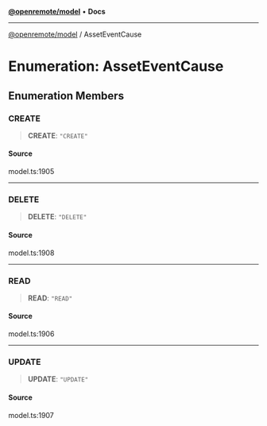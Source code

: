 [**@openremote/model**](../README.md) • **Docs**

***

[@openremote/model](../globals.md) / AssetEventCause

# Enumeration: AssetEventCause

## Enumeration Members

### CREATE

> **CREATE**: `"CREATE"`

#### Source

model.ts:1905

***

### DELETE

> **DELETE**: `"DELETE"`

#### Source

model.ts:1908

***

### READ

> **READ**: `"READ"`

#### Source

model.ts:1906

***

### UPDATE

> **UPDATE**: `"UPDATE"`

#### Source

model.ts:1907
